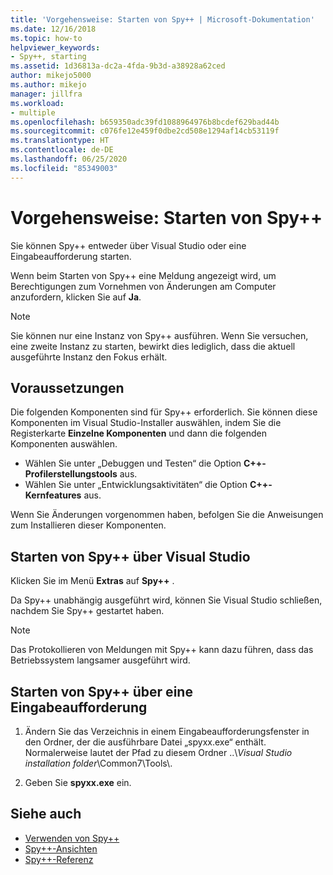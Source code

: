 ```yaml
---
title: 'Vorgehensweise: Starten von Spy++ | Microsoft-Dokumentation'
ms.date: 12/16/2018
ms.topic: how-to
helpviewer_keywords:
- Spy++, starting
ms.assetid: 1d36813a-dc2a-4fda-9b3d-a38928a62ced
author: mikejo5000
ms.author: mikejo
manager: jillfra
ms.workload:
- multiple
ms.openlocfilehash: b659350adc39fd1088964976b8bcdef629bad44b
ms.sourcegitcommit: c076fe12e459f0dbe2cd508e1294af14cb53119f
ms.translationtype: HT
ms.contentlocale: de-DE
ms.lasthandoff: 06/25/2020
ms.locfileid: "85349003"
---
```

# <a name="how-to-start-spy"></a>Vorgehensweise: Starten von Spy++

Sie können Spy++ entweder über Visual Studio oder eine Eingabeaufforderung starten.

 Wenn beim Starten von Spy++ eine Meldung angezeigt wird, um Berechtigungen zum Vornehmen von Änderungen am Computer anzufordern, klicken Sie auf **Ja**.

> [!NOTE]
> Sie können nur eine Instanz von Spy++ ausführen. Wenn Sie versuchen, eine zweite Instanz zu starten, bewirkt dies lediglich, dass die aktuell ausgeführte Instanz den Fokus erhält.

## <a name="prerequisites"></a>Voraussetzungen

Die folgenden Komponenten sind für Spy++ erforderlich. Sie können diese Komponenten im Visual Studio-Installer auswählen, indem Sie die Registerkarte **Einzelne Komponenten** und dann die folgenden Komponenten auswählen.

* Wählen Sie unter „Debuggen und Testen“ die Option **C++-Profilerstellungstools** aus.
* Wählen Sie unter „Entwicklungsaktivitäten“ die Option **C++-Kernfeatures** aus.

Wenn Sie Änderungen vorgenommen haben, befolgen Sie die Anweisungen zum Installieren dieser Komponenten.

## <a name="start-spy-from-visual-studio"></a>Starten von Spy++ über Visual Studio

Klicken Sie im Menü **Extras** auf **Spy++** .

Da Spy++ unabhängig ausgeführt wird, können Sie Visual Studio schließen, nachdem Sie Spy++ gestartet haben.

> [!NOTE]
> Das Protokollieren von Meldungen mit Spy++ kann dazu führen, dass das Betriebssystem langsamer ausgeführt wird.

## <a name="start-spy-at-a-command-prompt"></a>Starten von Spy++ über eine Eingabeaufforderung

1. Ändern Sie das Verzeichnis in einem Eingabeaufforderungsfenster in den Ordner, der die ausführbare Datei „spyxx.exe“ enthält. Normalerweise lautet der Pfad zu diesem Ordner ..\\*Visual Studio installation folder*\Common7\Tools\\.

2. Geben Sie **spyxx.exe** ein.

## <a name="see-also"></a>Siehe auch
- [Verwenden von Spy++](../debugger/using-spy-increment.md)
- [Spy++-Ansichten](../debugger/spy-increment-views.md)
- [Spy++-Referenz](../debugger/spy-increment-reference.md)
